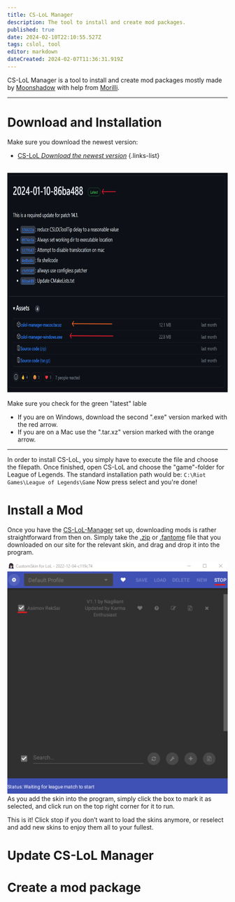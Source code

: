 ```yaml
---
title: CS-LoL Manager
description: The tool to install and create mod packages.
published: true
date: 2024-02-10T22:10:55.527Z
tags: cslol, tool
editor: markdown
dateCreated: 2024-02-07T11:36:31.919Z
---
```


CS-LoL Manager is a tool to install and create mod packages mostly made by [Moonshadow](https://github.com/moonshadow565) with help from [Morilli](https://github.com/Morilli).

---

# Download and Installation
Make sure you download the newest version:
- [CS-LoL *Download the newest version*](https://github.com/LeagueToolkit/cslol-manager/releases)
{.links-list}

<br>
<img src="/csloldownload.png" alt="cs-lol download" style="height: 500px" />

Make sure you check for the green "latest" lable
- If you are on Windows, download the second ".exe" version marked with the red arrow.
- If you are on a Mac use the ".tar.xz" version marked with the orange arrow.

---

In order to install CS-LoL, you simply have to execute the file and choose the filepath. Once finished, open CS-LoL and choose the "game"-folder for League of Legends. 
The standard installation path would be: 
`C:\Riot Games\League of Legends\Game`
Now press select and you're done!

# Install a Mod
Once you have the [CS-LoL-Manager](/core-guides/tools-landing/cslolmanager) set up, downloading mods is rather straightforward from then on. Simply take the [.zip](https://wiki.vecslab.com/en/specific-guide/filetypes#zip) or [.fantome](https://wiki.vecslab.com/en/specific-guide/filetypes#fantome) file that you downloaded on our site for the relevant skin, and drag and drop it into the program.

![running_skins.webp](/user-pictures/vector/new-post-guide/running_skins.webp)
As you add the skin into the program, simply click the box to mark it as selected, and click run on the top right corner for it to run.

This is it! Click stop if you don’t want to load the skins anymore, or reselect and add new skins to enjoy them all to your fullest. 

# Update CS-LoL Manager

# Create a mod package
